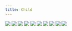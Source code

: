 ```yaml
---
title: Child
---
```


![](p016.png)
![](p017.png)
![](p018.png)
![](p019.png)
![](p020.png)
![](p021.png)
![](p022.png)
![](p023.png)
![](p024.png)
![](p025.png)